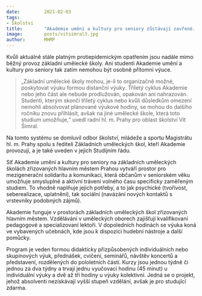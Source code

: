 ```yaml
---
date:         2021-02-03
tags:         
- Školství
title:        "Akademie umění a kultury pro seniory zůstávají zavřené. Kde to je možné, výuka se koná online"
image: 	      posts/vitsimral3.jpg
author:       MHMP
---
```


Kvůli aktuálně stále platným protiepidemickým opatřením jsou nadále mimo běžný provoz základní umělecké školy. Ani studenti Akademie umění a kultury pro seniory tak zatím nemohou být osobně přítomni výuce.

> „Základní umělecké školy mohou, je-li to organizačně možné, poskytovat výuku formou distanční výuky. Tříletý cyklus Akademie nebo jeho část ale nebude prodlužován, opakován ani nahrazován. Studenti, kterým skončí tříletý cyklus nebo kvůli důsledkům omezení nemohli absolvovat plánované výukové hodiny, se mohou do dalšího ročníku znovu přihlásit, avšak na jiné umělecké škole, která toto studium umožňuje,“ uvedl radní hl. m. Prahy pro oblast školství Vít Šimral.

Na tomto systému se domluvil odbor školství, mládeže a sportu Magistrátu hl. m. Prahy spolu s řediteli Základních uměleckých škol, kteří Akademie provozují, a je také uveden v jejich Studijním řádu.

Síť Akademie umění a kultury pro seniory na základních uměleckých školách zřizovaných hlavním městem Prahou vytváří prostor pro mezigenerační solidaritu a komunikaci, která občanům v seniorském věku umožňuje smysluplné a aktivní trávení volného času specificky zaměřeným studiem. To vhodně naplňuje jejich potřeby, a to jak psychické (tvořivost, seberealizace, uplatnění), tak sociální (navázání nových kontaktů s vrstevníky podobných zájmů).

Akademie funguje v prostorách základních uměleckých škol zřizovaných hlavním městem. Vzdělávání v uměleckých oborech zajišťují kvalifikovaní pedagogové a specializovaní lektoři. V dopoledních hodinách se výuka koná ve vybavených učebnách, kde jsou k dispozici hudební nástroje a další pomůcky.

Program je veden formou didakticky přizpůsobených individuálních nebo skupinových výuk, přednášek, cvičení, seminářů, návštěv koncertů a představení, rozdělených do pololetních částí. Kurzy jsou jednou týdně či jednou za dva týdny a trvají jednu vyučovací hodinu (45 minut) u individuální výuky a dvě až tři hodiny u výuky kolektivní. Jedná se o projekt, jehož absolventi nezískávají vyšší stupeň vzdělání, avšak je pro studující zdarma.
